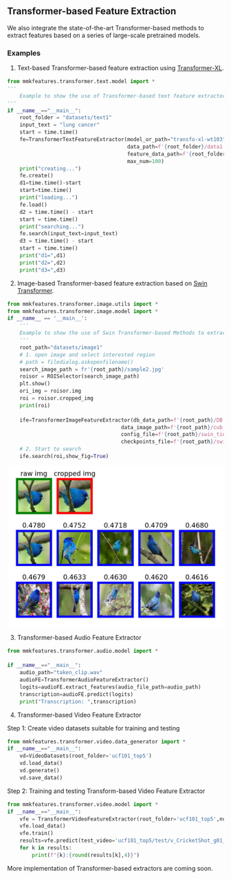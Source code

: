 ## Transformer-based Feature Extraction

We also integrate the state-of-the-art Transformer-based methods to extract features based on a series of large-scale pretrained models. 

### Examples

1. Text-based Transformer-based feature extraction using [Transformer-XL](https://huggingface.co/transfo-xl-wt103). 

```python
from mmkfeatures.transformer.text.model import *
'''
    Example to show the use of Transformer-based text feature extractor
'''
if __name__=="__main__":
    root_folder = "datasets/text1"
    input_text = "lung cancer"
    start = time.time()
    fe=TransformerTextFeatureExtractor(model_or_path="transfo-xl-wt103",
                                       data_path=f'{root_folder}/data1.csv',
                                       feature_data_path=f'{root_folder}/feature_list1.npy',
                                       max_num=100)
    print("creating...")
    fe.create()
    d1=time.time()-start
    start=time.time()
    print("loading...")
    fe.load()
    d2 = time.time() - start
    start = time.time()
    print("searching...")
    fe.search(input_text=input_text)
    d3 = time.time() - start
    start = time.time()
    print("d1=",d1)
    print("d2=",d2)
    print("d3=",d3)

```

2. Image-based Transformer-based feature extraction based on [Swin Transformer](https://github.com/microsoft/Swin-Transformer). 

```python
from mmkfeatures.transformer.image.utils import *
from mmkfeatures.transformer.image.model import *
if __name__ == '__main__':
    '''
    Example to show the use of Swin Transformer-based Methods to extract image features
    '''
    root_path="datasets/image1"
    # 1. open image and select interested region
    # path = filedialog.askopenfilename()
    search_image_path = fr'{root_path}/sample2.jpg'
    roisor = ROISelector(search_image_path)
    plt.show()
    ori_img = roisor.img
    roi = roisor.cropped_img
    print(roi)

    ife=TransformerImageFeatureExtractor(db_data_path=f'{root_path}/DB.npz',
                                     data_image_path=f'{root_path}/cub_data/images',
                                     config_file=f'{root_path}/swin_tiny_patch4_window7_224.yaml',
                                     checkpoints_file=f'{root_path}/swin_tiny_patch4_window7_224.pth')
    # 2. Start to search
    ife.search(roi,show_fig=True)


```

![Swin Transformer Result](../../doc/images/swin_transformer_result.jpg)

3. Transformer-based Audio Feature Extractor

```python
from mmkfeatures.transformer.audio.model import *

if __name__=="__main__":
    audio_path="taken_clip.wav"
    audioFE=TransformerAudioFeatureExtractor()
    logits=audioFE.extract_features(audio_file_path=audio_path)
    transcription=audioFE.predict(logits)
    print("Transcription: ",transcription)
```

4. Transformer-based Video Feature Extractor

Step 1: Create video datasets suitable for training and testing
```python
from mmkfeatures.transformer.video.data_generator import *
if __name__=="__main__":
    vd=VideoDatasets(root_folder='ucf101_top5')
    vd.load_data()
    vd.generate()
    vd.save_data()
```

Step 2: Training and testing Transform-based Video Feature Extractor
```python
from mmkfeatures.transformer.video.model import *
if __name__=="__main__":
    vfe = TransformerVideoFeatureExtractor(root_folder='ucf101_top5',num_epochs=10)
    vfe.load_data()
    vfe.train()
    results=vfe.predict(test_video='ucf101_top5/test/v_CricketShot_g01_c01.avi')
    for k in results:
        print(f"{k}:{round(results[k],4)}")
```

More implementation of Transformer-based extractors are coming soon. 

